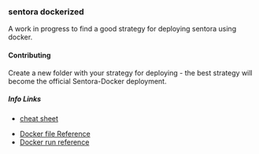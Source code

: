 ### sentora dockerized

A work in progress to find a good strategy for deploying sentora using docker.


#### Contributing

Create a new folder with your strategy for deploying - the best strategy will become the official Sentora-Docker deployment.


##### Info Links
+ [cheat sheet](https://github.com/wsargent/docker-cheat-sheet)
* [Docker file Reference](https://docs.docker.com/reference/builder/)
* [Docker run reference](https://docs.docker.com/reference/run/)
